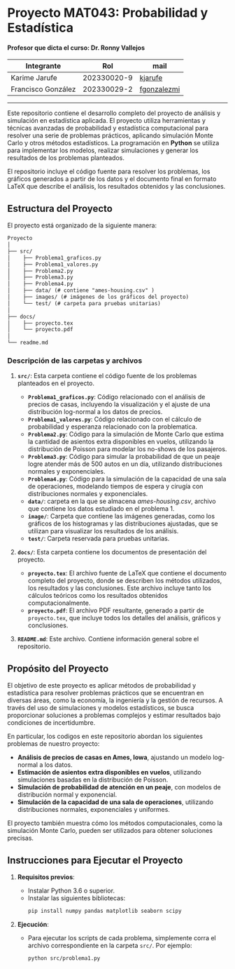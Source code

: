 <!-- @format -->
# Proyecto MAT043:  Probabilidad y Estadística

#### Profesor que dicta el curso: Dr. Ronny Vallejos


| Integrante         | Rol         | mail                                     |
| ------------------ | ----------- | ---------------------------------------- |
| Karime Jarufe      | 202330020-9 | [kjarufe](mailto:kjarufe@usm.cl)         |
| Francisco González | 202330029-2 | [fgonzalezmi](mailto:fgonzalezmi@usm.cl) |

---

Este repositorio contiene el desarrollo completo del proyecto de análisis y simulación en estadística aplicada. El proyecto utiliza herramientas y técnicas avanzadas de probabilidad y estadística computacional para resolver una serie de problemas prácticos, aplicando simulación Monte Carlo y otros métodos estadísticos. La programación en **Python** se utiliza para implementar los modelos, realizar simulaciones y generar los resultados de los problemas planteados.

El repositorio incluye el código fuente para resolver los problemas, los gráficos generados a partir de los datos y el documento final en formato LaTeX que describe el análisis, los resultados obtenidos y las conclusiones.

## Estructura del Proyecto

El proyecto está organizado de la siguiente manera:

```markdown
Proyecto
│
├── src/
│    ├── Problema1_graficos.py
│    ├── Problema1_valores.py
│    ├── Problema2.py
│    ├── Problema3.py
│    ├── Problema4.py
│    ├── data/ (# contiene "ames-housing.csv" )
│    ├── images/ (# imágenes de los gráficos del proyecto)
│    └── test/ (# carpeta para pruebas unitarias)
│
├── docs/
│    ├── proyecto.tex
│    └── proyecto.pdf
│
└── readme.md
```

### Descripción de las carpetas y archivos

1. **`src/`**: Esta carpeta contiene el código fuente de los problemas planteados en el proyecto.

   - **`Problema1_graficos.py`**: Código relacionado con el análisis de precios de casas, incluyendo la visualización y el ajuste de una distribución log-normal a los datos de precios.
   - **`Problema1_valores.py`**: Código relacionado con el cálculo de probabilidad y esperanza relacionado con la problematica.
   - **`Problema2.py`**: Código para la simulación de Monte Carlo que estima la cantidad de asientos extra disponibles en vuelos, utilizando la distribución de Poisson para modelar los no-shows de los pasajeros.
   - **`Problema3.py`**: Código para simular la probabilidad de que un peaje logre atender más de 500 autos en un día, utilizando distribuciones normales y exponenciales.
   - **`Problema4.py`**: Código para la simulación de la capacidad de una sala de operaciones, modelando tiempos de espera y cirugía con distribuciones normales y exponenciales.
   - **`data/`**: carpeta en la que se almacena *ames-housing.csv*, archivo que contiene los datos estudiado en el problema 1.
   - **`image/`**: Carpeta que contiene las imágenes generadas, como los gráficos de los histogramas y las distribuciones ajustadas, que se utilizan para visualizar los resultados de los análisis.
   - **`test/`**: Carpeta reservada para pruebas unitarias.

2. **`docs/`**: Esta carpeta contiene los documentos de presentación del proyecto.

   - **`proyecto.tex`**: El archivo fuente de LaTeX que contiene el documento completo del proyecto, donde se describen los métodos utilizados, los resultados y las conclusiones. Este archivo incluye tanto los cálculos teóricos como los resultados obtenidos computacionalmente.
   - **`proyecto.pdf`**: El archivo PDF resultante, generado a partir de `proyecto.tex`, que incluye todos los detalles del análisis, gráficos y conclusiones.

3. **`README.md`**: Este archivo. Contiene información general sobre el repositorio.

## Propósito del Proyecto

El objetivo de este proyecto es aplicar métodos de probabilidad y estadística para resolver problemas prácticos que se encuentran en diversas áreas, como la economía, la ingeniería y la gestión de recursos. A través del uso de simulaciones y modelos estadísticos, se busca proporcionar soluciones a problemas complejos y estimar resultados bajo condiciones de incertidumbre.

En particular, los codigos en este repositorio abordan los siguientes problemas de nuestro proyecto:

- **Análisis de precios de casas en Ames, Iowa**, ajustando un modelo log-normal a los datos.
- **Estimación de asientos extra disponibles en vuelos**, utilizando simulaciones basadas en la distribución de Poisson.
- **Simulación de probabilidad de atención en un peaje**, con modelos de distribución normal y exponencial.
- **Simulación de la capacidad de una sala de operaciones**, utilizando distribuciones normales, exponenciales y uniformes.

El proyecto también muestra cómo los métodos computacionales, como la simulación Monte Carlo, pueden ser utilizados para obtener soluciones precisas.

## Instrucciones para Ejecutar el Proyecto

1. **Requisitos previos**:

   - Instalar Python 3.6 o superior.
   - Instalar las siguientes bibliotecas:
     ```bash
     pip install numpy pandas matplotlib seaborn scipy
     ```

2. **Ejecución**:

   - Para ejecutar los scripts de cada problema, simplemente corra el archivo correspondiente en la carpeta `src/`. Por ejemplo:
     ```bash
     python src/problema1.py
     ```
